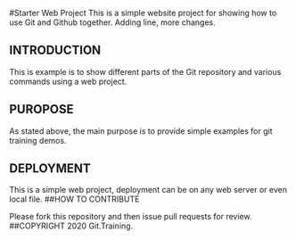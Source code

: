 #Starter Web Project
This is a simple website project for showing how to use Git and Github together. Adding line, more changes.
## INTRODUCTION
This is example is to show different parts of the Git repository and various commands using a web project.
## PUROPOSE
As stated above, the main purpose is to provide simple examples for git training demos.
## DEPLOYMENT
This is a simple web project, deployment can be on any web server or even local file.
##HOW TO CONTRIBUTE

Please fork this repository and then issue pull requests for review.
##COPYRIGHT
2020 Git.Training.